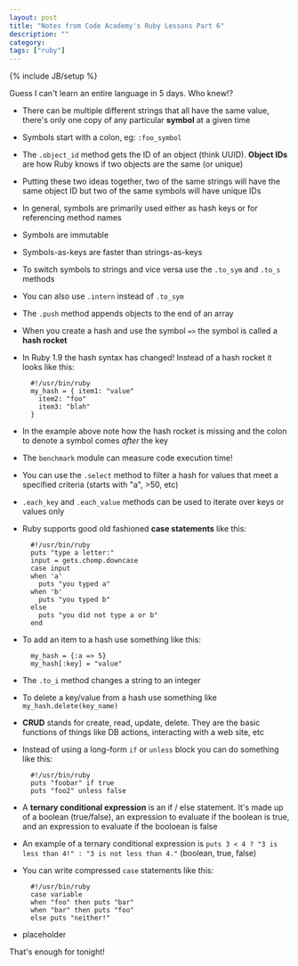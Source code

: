 ```yaml
---
layout: post
title: "Notes from Code Academy's Ruby Lessons Part 6"
description: ""
category: 
tags: ["ruby"]
---
```

{% include JB/setup %}

Guess I can't learn an entire language in 5 days.  Who knew!?

* There can be multiple different strings that all have the same value, there's only one copy of any particular **symbol** at a given time
* Symbols start with a colon, eg: ``:foo_symbol``
* The ``.object_id`` method gets the ID of an object (think UUID).  **Object IDs** are how Ruby knows if two objects are the same (or unique)
* Putting these two ideas together, two of the same strings will have the same object ID but two of the same symbols will have unique IDs
* In general, symbols are primarily used either as hash keys or for referencing method names
* Symbols are immutable
* Symbols-as-keys are faster than strings-as-keys
* To switch symbols to strings and vice versa use the ``.to_sym`` and ``.to_s`` methods
* You can also use ``.intern`` instead of ``.to_sym``
* The ``.push`` method appends objects to the end of an array
* When you create a hash and use the symbol ``=>`` the symbol is called a **hash rocket**
* In Ruby 1.9 the hash syntax has changed!  Instead of a hash rocket it looks like this:

		#!/usr/bin/ruby
		my_hash = { item1: "value"
		  item2: "foo"
		  item3: "blah"
		}

* In the example above note how the hash rocket is missing and the colon to denote a symbol comes *after* the key
* The ``benchmark`` module can measure code execution time!
* You can use the ``.select`` method to filter a hash for values that meet a specified criteria (starts with "a", >50, etc)
* ``.each_key`` and ``.each_value`` methods can be used to iterate over keys or values only
* Ruby supports good old fashioned **case statements** like this:

		#!/usr/bin/ruby
		puts "type a letter:"
		input = gets.chomp.downcase
		case input
		when 'a'
		  puts "you typed a"
		when 'b'
		  puts "you typed b"
		else
		  puts "you did not type a or b"
		end

* To add an item to a hash use something like this:

		my_hash = {:a => 5}
		my_hash[:key] = "value"

* The ``.to_i`` method changes a string to an integer
* To delete a key/value from a hash use something like ``my_hash.delete(key_name)``
* **CRUD** stands for create, read, update, delete.  They are the basic functions of things like DB actions, interacting with a web site, etc
* Instead of using a long-form ``if`` or ``unless`` block you can do something like this:

		#!/usr/bin/ruby
		puts "foobar" if true
		puts "foo2" unless false

* A **ternary conditional expression** is an if / else statement.  It's made up of a boolean (true/false), an expression to evaluate if the boolean is true, and an expression to evaluate if the booloean is false
* An example of a ternary conditional expression is ``puts 3 < 4 ? "3 is less than 4!" : "3 is not less than 4."`` (boolean, true, false)
* You can write compressed ``case`` statements like this:

		#!/usr/bin/ruby
		case variable
		when "foo" then puts "bar"
		when "bar" then puts "foo"
		else puts "neither!"

* placeholder
		
That's enough for tonight!